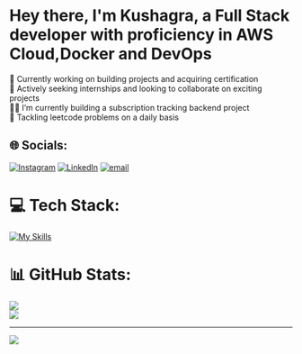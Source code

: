 # Hey there, I'm Kushagra, a Full Stack developer with proficiency in AWS Cloud,Docker and DevOps
🔭 Currently working on building projects and acquiring certification<br>🤝 Actively seeking internships and looking to collaborate on exciting projects<br>👨‍💻 I’m currently building a subscription tracking backend project<br>🎯 Tackling leetcode problems on a daily basis


## 🌐 Socials:
[![Instagram](https://img.shields.io/badge/Instagram-%23E4405F.svg?logo=Instagram&logoColor=white)](https://instagram.com/kushaagrabisht) [![LinkedIn](https://img.shields.io/badge/LinkedIn-%230077B5.svg?logo=linkedin&logoColor=white)](https://www.linkedin.com/in/kushagra-bisht-29984b27a/) [![email](https://img.shields.io/badge/Email-D14836?logo=gmail&logoColor=white)](mailto:kushagrabisht10@gmail.com) 

# 💻 Tech Stack:
[![My Skills](https://skillicons.dev/icons?i=cpp,html,css,js,docker,express,git,github,htmx,idea,kubernetes,linux,mongodb,mysql,nodejs,notion,npm,postman,py,react,supabase,vite,vscode,webstorm)](https://skillicons.dev)
# 📊 GitHub Stats:
![](https://github-readme-streak-stats.herokuapp.com/?user=kushagrx&theme=tokyonight&hide_border=false)<br/>
![](https://github-readme-stats.vercel.app/api?username=kushagrx&theme=tokyonight&hide_border=false&include_all_commits=true&count_private=true&cache_seconds=3600)


---
[![](https://visitcount.itsvg.in/api?id=kushagrx&icon=9&color=0)](https://visitcount.itsvg.in)

<!-- Proudly created with GPRM ( https://gprm.itsvg.in ) -->

